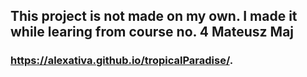 ## This project is not made on my own. I made it while learing from course no. 4 Mateusz Maj

### https://alexativa.github.io/tropicalParadise/.

